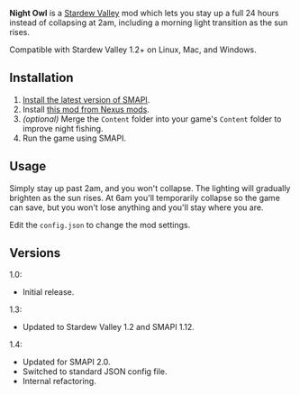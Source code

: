 **Night Owl** is a [Stardew Valley](http://stardewvalley.net/) mod which lets you stay up a full
24 hours instead of collapsing at 2am, including a morning light transition as the sun rises.

Compatible with Stardew Valley 1.2+ on Linux, Mac, and Windows.

## Installation
1. [Install the latest version of SMAPI](https://github.com/Pathoschild/SMAPI/releases).
2. Install [this mod from Nexus mods](http://www.nexusmods.com/stardewvalley/mods/433).
3. _(optional)_ Merge the `Content` folder into your game's `Content` folder to improve night fishing.
3. Run the game using SMAPI.

## Usage
Simply stay up past 2am, and you won't collapse. The lighting will gradually brighten as the sun
rises. At 6am you'll temporarily collapse so the game can save, but you won't lose anything and
you'll stay where you are.

Edit the `config.json` to change the mod settings.

## Versions
1.0:
* Initial release.

1.3:
* Updated to Stardew Valley 1.2 and SMAPI 1.12.

1.4:
* Updated for SMAPI 2.0.
* Switched to standard JSON config file.
* Internal refactoring.
